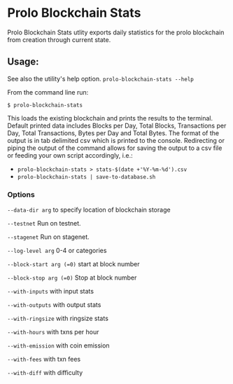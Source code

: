 # Prolo Blockchain Stats

Prolo Blockchain Stats utlity exports daily statistics for the prolo blockchain from creation through current state.

## Usage:

See also the utility's help option. `prolo-blockchain-stats --help`

From the command line run:

`$ prolo-blockchain-stats`

This loads the existing blockchain and prints the results to the terminal. Default printed data includes Blocks per Day, Total Blocks, Transactions per Day, Total Transactions, Bytes per Day and Total Bytes. The format of the output is in tab delimited csv which is printed to the console. Redirecting or piping the output of the command allows for saving the output to a csv file or feeding your own script accordingly, i.e.:

- `prolo-blockchain-stats > stats-$(date +'%Y-%m-%d').csv`
- `prolo-blockchain-stats | save-to-database.sh`

### Options
`--data-dir arg` 
to specify location of blockchain storage

`--testnet` 
Run on testnet.

`--stagenet`
Run on stagenet.

`--log-level arg`
0-4 or categories

`--block-start arg (=0)`
start at block number

`--block-stop arg (=0)`
Stop at block number

`--with-inputs`
with input stats

`--with-outputs`
with output stats

`--with-ringsize`
with ringsize stats

`--with-hours`
with txns per hour

`--with-emission`
with coin emission

`--with-fees`
with txn fees

`--with-diff`
with difficulty
